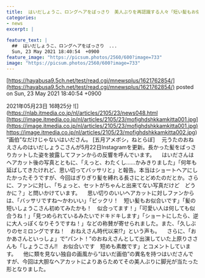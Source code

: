 ```yaml
---
title:  はいだしょうこ、ロングヘアをばっさり　美人ぶりを再認識する人々「短い髪もお似合いです」「ドキドキ」  
categories:
- news
excerpt: |
  
feature_text: |
  ##  はいだしょうこ、ロングヘアをばっさり　...
  Sun, 23 May 2021 18:40:54  +0900
feature_image: "https://picsum.photos/2560/600?image=733"
image: "https://picsum.photos/2560/600?image=733"
---
```


[https://hayabusa9.5ch.net/test/read.cgi/mnewsplus/1621762854/](https://hayabusa9.5ch.net/test/read.cgi/mnewsplus/1621762854/)
posted on Sun, 23 May 2021 18:40:54  +0900

<!--more-->

2021年05月23日 16時25分 ![](https://nlab.itmedia.co.jp/nl/articles/2105/23/news048.html [https://image.itmedia.co.jp/nl/articles/2105/23/mofighdshkkamkitta001.jpg](https://image.itmedia.co.jp/nl/articles/2105/23/mofighdshkkamkitta001.jpg) https://image.itmedia.co.jp/nl/articles/2105/23/mofighdshkkamkitta002.jpg) “画伯”なだけじゃないはいださん。 [五月アメボシ，ねとらぼ] 　元うたのおねえさんのはいだしょうこさんが5月22日Instagramを更新。長かった髪をばっさりカットした姿を披露してファンからの反響を呼んでいます。 　はいださんはヘアカット後の写真とともに、「えっと、わたくし……かみきりました」「何年も延ばしてきたけれど、思い切ってバッサリと」と報告。本当はショートヘアにしたかったそうですが、今回はぎりぎり髪を縛れる長さにとどめたのだとか。さらに、ファンに対し、「ちょっと、セットがちゃんと出来てない写真だけど　どうかに？」と問いかけています。 　思い切りのいいヘアカットに対しファンからは、「バッサリですね〜かわいい」「ビックリ！　短い髪もお似合いです」「髪の短いしょうこさん初めてみたかも！　似合ってます！」「可愛い人は何しても似合うね！」「見つめられているみたいでドキドキします」「ショートにしたら、逆に大人っぽくなりそうですね！」などの称賛が寄せられました。また、「久しぶりのセミロングですね！　おねえさん時代以来!?」という声も。 　さらに、「おかあさんといっしょ」で“パント！”のおねえさんとして出演していた上原りささんも「しょうこさん!!　お似合いです　短めも素敵です」とコメントしています。 　他に類を見ない独自の画風から“はいだ画伯”の異名を持つはいださんですが、今回は大胆なヘアカットによりあらためてその美人ぶりに脚光が当たった形となりました。
